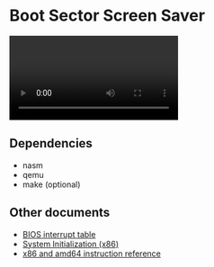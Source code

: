 # Boot Sector Screen Saver

![](./preview.mp4)

## Dependencies

- nasm
- qemu
- make (optional)

## Other documents

- [BIOS interrupt table](https://en.wikipedia.org/wiki/BIOS_interrupt_call#Interrupt_table)
- [System Initialization (x86)](https://wiki.osdev.org/System_Initialization_%28x86%29)
- [x86 and amd64 instruction reference](https://www.felixcloutier.com/x86/)
